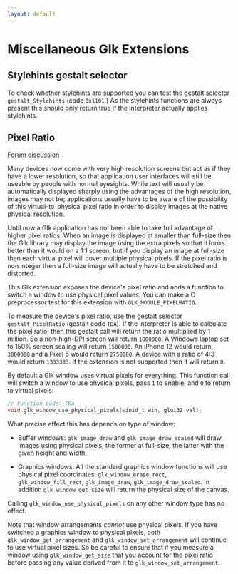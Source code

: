 ```yaml
---
layout: default
---
```


# Miscellaneous Glk Extensions

## Stylehints gestalt selector

To check whether stylehints are supported you can test the gestalt selector `gestalt_Stylehints` (code `0x1101`.) As the stylehints functions are always present this should only return true if the interpreter actually applies stylehints.

## Pixel Ratio

[Forum discussion](https://intfiction.org/t/glk-extension-proposal-pixel-ratio/59550)

Many devices now come with very high resolution screens but act as if they have a lower resolution, so that application user interfaces will still be useable by people with normal eyesights. While text will usually be automatically displayed sharply using the advantages of the high resolution, images may not be; applications usually have to be aware of the possibility of this virtual-to-physical pixel ratio in order to display images at the native physical resolution.

Until now a Glk application has not been able to take full advantage of higher pixel ratios. When an image is displayed at smaller than full-size then the Glk library may display the image using the extra pixels so that it looks better than it would on a 1:1 screen, but if you display an image at full-size then each virtual pixel will cover multiple physical pixels. If the pixel ratio is non integer then a full-size image will actually have to be stretched and distorted.

This Glk extension exposes the device's pixel ratio and adds a function to switch a window to use physical pixel values. You can make a C preprocessor test for this extension with `GLK_MODULE_PIXELRATIO`.

To measure the device's pixel ratio, use the gestalt selector `gestalt_PixelRatio` (gestalt code `TBA`). If the interpreter is able to calculate the pixel ratio, then this gestalt call will return the ratio multiplied by 1 million. So a non-high-DPI screen will return `1000000`. A Windows laptop set to 150% screen scaling will return `1500000`. An iPhone 12 would return `3000000` and a Pixel 5 would return `2750000`. A device with a ratio of 4:3 would return `1333333`. If the extension is not supported then it will return `0`.

By default a Glk window uses virtual pixels for everything. This function call will switch a window to use physical pixels, pass `1` to enable, and `0` to return to virtual pixels:

```c
// Function code: TBA
void glk_window_use_physical_pixels(winid_t win, glui32 val);
```

What precise effect this has depends on type of window:

 - Buffer windows: `glk_image_draw` and `glk_image_draw_scaled` will draw images using physical pixels, the former at full-size, the latter with the given height and width.

 - Graphics windows: All the standard graphics window functions will use physical pixel coordinates: `glk_window_erase_rect`, `glk_window_fill_rect`, `glk_image_draw`, `glk_image_draw_scaled`. In addition `glk_window_get_size` will return the physical size of the canvas.

Calling `glk_window_use_physical_pixels` on any other window type has no effect.

Note that window arrangements *cannot* use physical pixels. If you have switched a graphics window to physical pixels, both `glk_window_get_arrangement` and `glk_window_set_arrangement` will continue to use virtual pixel sizes. So be careful to ensure that if you measure a window using `glk_window_get_size` that you account for the pixel ratio before passing any value derived from it to `glk_window_set_arrangement`.
